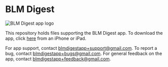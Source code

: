 # BLM Digest

![BLM Digest app logo](https://rcole34.github.io/blmdigest/images/blmdigest-logo-full-black-128.png)

This repository holds files supporting the BLM Digest app. To download the app, click [here](https://blmdigest.page.link/install) from an iPhone or iPad.

For app support, contact [blmdigestapp+support@gmail.com](mailto:blmdigestapp+support@gmail.com). To report a bug, contact [blmdigestapp+bugs@gmail.com](mailto:blmdigestapp+bugs@gmail.com). For general feedback on the app, contact [blmdigestapp+feedback@gmail.com](mailto:blmdigestapp+feedback@gmail.com).
